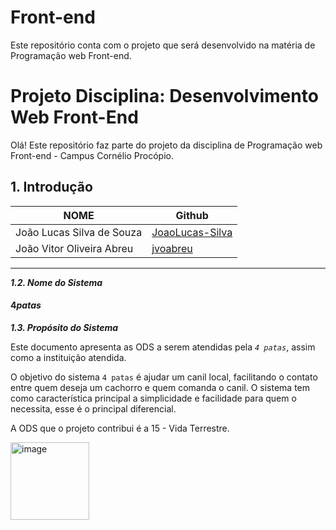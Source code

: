 # Front-end
Este repositório conta com o projeto que será desenvolvido na matéria de Programação web Front-end.


# Projeto Disciplina: Desenvolvimento Web Front-End

Olá! Este repositório faz parte do projeto da disciplina de Programação web Front-end - Campus Cornélio Procópio.

## 1. Introdução

NOME                                |Github
------------------------------------|----------------------------------------
João Lucas Silva de Souza           | [JoaoLucas-Silva](https://github.com/JoaoLucas-Silva)
João Vitor Oliveira Abreu           | [jvoabreu](https://github.com/jvoabreu)
----------------------------------------------------------------------------


***1.2.  Nome do Sistema***

#### $4 patas$

***1.3.  Propósito do Sistema***

Este documento apresenta as ODS a serem atendidas pela *`4 patas`*, assim como a instituição atendida.

O objetivo do sistema `4 patas` é ajudar um canil local, facilitando o contato entre quem deseja um cachorro e quem comanda o canil. O sistema tem como característica principal a simplicidade e facilidade para quem o necessita, esse é o principal diferencial. 

A ODS que o projeto contribui é a 15 - Vida Terrestre.

<img width="126" height="124" alt="image" src="https://github.com/user-attachments/assets/d1a688ae-a47b-45eb-a9a6-2ff0f1f24f64" />
